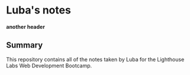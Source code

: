# Luba's notes
#### another header

## Summary 

This repository contains all of the notes taken by Luba for the Lighthouse Labs Web Development Bootcamp.